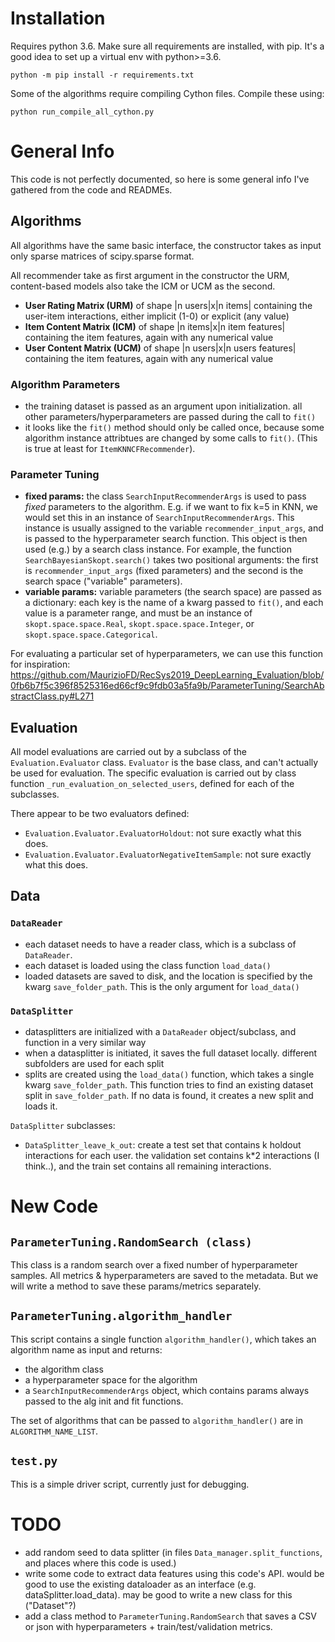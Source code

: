 # Installation

Requires python 3.6. Make sure all requirements are installed, with pip. It's a good idea to set up a virtual env with python>=3.6.

```
python -m pip install -r requirements.txt
```

Some of the algorithms require compiling Cython files. Compile these using:

```
python run_compile_all_cython.py
```

# General Info

This code is not perfectly documented, so here is some general info I've gathered from the code and READMEs.

## Algorithms

All algorithms have the same basic interface, the constructor takes as input only sparse matrices of scipy.sparse format.

All recommender take as first argument in the constructor the URM, content-based models also take the ICM or UCM as the second.
- **User Rating Matrix (URM)** of shape |n users|x|n items| containing the user-item interactions, either implicit (1-0) or explicit (any value)
- **Item Content Matrix (ICM)** of shape |n items|x|n item features| containing the item features, again with any numerical value
- **User Content Matrix (UCM)** of shape |n users|x|n users features| containing the item features, again with any numerical value

### Algorithm Parameters

- the training dataset is passed as an argument upon initialization. all other parameters/hyperparameters are passed during the call to `fit()`
- it looks like the `fit()` method should only be called once, because some algorithm instance attribtues are changed by some calls to `fit()`. (This is true at least for `ItemKNNCFRecommender`). 

### Parameter Tuning

- **fixed params:** the class `SearchInputRecommenderArgs` is used to pass *fixed* parameters to the algorithm. E.g. if we want to fix k=5 in KNN, we would set this in an instance of `SearchInputRecommenderArgs`. This instance is usually assigned to the variable `recommender_input_args`, and is passed to the hyperparameter search function. This object is then used (e.g.) by a search class instance. For example, the function `SearchBayesianSkopt.search()` takes two positional arguments: the first is `recommender_input_args` (fixed parameters) and the second is the search space ("variable" parameters). 
- **variable params:** variable parameters (the search space) are passed as a dictionary: each key is the name of a kwarg passed to `fit()`, and each value is a parameter range, and must be an instance of `skopt.space.space.Real`, `skopt.space.space.Integer`, or `skopt.space.space.Categorical`.

For evaluating a particular set of hyperparameters, we can use this function for inspiration:
https://github.com/MaurizioFD/RecSys2019_DeepLearning_Evaluation/blob/0fb6b7f5c396f8525316ed66cf9c9fdb03a5fa9b/ParameterTuning/SearchAbstractClass.py#L271

## Evaluation

All model evaluations are carried out by a subclass of the `Evaluation.Evaluator` class. `Evaluator` is the base class, and can't actually be used for evaluation. The specific evaluation is carried out by class function `_run_evaluation_on_selected_users`, defined for each of the subclasses.

There appear to be two evaluators defined:
- `Evaluation.Evaluator.EvaluatorHoldout`: not sure exactly what this does.
- `Evaluation.Evaluator.EvaluatorNegativeItemSample`: not sure exactly what this does. 
## Data

### `DataReader`
- each dataset needs to have a reader class, which is a subclass of `DataReader`. 
- each dataset is loaded using the class function `load_data()`
- loaded datasets are saved to disk, and the location is specified by the kwarg `save_folder_path`. This is the only argument for `load_data()`

### `DataSplitter`
- datasplitters are initialized with a `DataReader` object/subclass, and function in a very similar way
- when a datasplitter is initiated, it saves the full dataset locally. different subfolders are used for each split
- splits are created using the `load_data()` function, which takes a single kwarg `save_folder_path`. This function tries to find an existing dataset split in `save_folder_path`. If no data is found, it creates a new split and loads it.

`DataSplitter` subclasses:
- `DataSplitter_leave_k_out`: create a test set that contains k holdout interactions for each user. the validation set contains k*2 interactions (I think..), and the train set contains all remaining interactions.

# New Code

## `ParameterTuning.RandomSearch (class)`

This class is a random search over a fixed number of hyperparameter samples. All metrics & hyperparameters are saved to the metadata. But we will write a method to save these params/metrics separately.

## `ParameterTuning.algorithm_handler`

This script contains a single function `algorithm_handler()`, which takes an algorithm name as input and returns:
- the algorithm class
- a hyperparameter space for the algorithm
- a `SearchInputRecommenderArgs` object, which contains params always passed to the alg init and fit functions.

The set of algorithms that can be passed to `algorithm_handler()` are in `ALGORITHM_NAME_LIST`.

## `test.py`

This is a simple driver script, currently just for debugging.

# TODO

- add random seed to data splitter (in files `Data_manager.split_functions`, and places where this code is used.)
- write some code to extract data features using this code's API. would be good to use the existing dataloader as an interface (e.g. dataSplitter.load_data). may be good to write a new class for this ("Dataset"?)
- add a class method to `ParameterTuning.RandomSearch` that saves a CSV or json with hyperparameters + train/test/validation metrics.